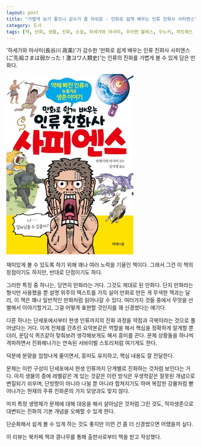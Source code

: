 ```yaml
---
layout: post
title: "가볍게 보기 좋으나 감수가 좀 아쉬운 - 만화로 쉽게 배우는 인류 진화사 사피엔스"
category: 도서
tags: [책, 만화, 생물, 진화, 소설, 하세가와 마사미, 우라켄 볼복스, 우노키, 하트헤드 에미코, 고가 마사요, 호리구치 이쓰, 다나카 료스케, 무로키 오스시, 김지영, 제제의숲, 심야책방, 북카페 책과 콩나무, 서평]
---
```


'하세가와 마사미(長谷川 政美)'가 감수한
'만화로 쉽게 배우는 인류 진화사 사피엔스(ご先祖さまは弱かった！激ヨワ人類史)'는
인류의 진화를 가볍게 볼 수 있게 담은 만화다.

![표지](/images/gosenzosama-wa-yowakatta-gekiyowa-jinruishi-comic-book-h480.jpg)

재미있게 볼 수 있도록 하기 위해 꽤나 여러 노력을 기울인 책이다.
그래서 그건 이 책의 장점이기도 하지만,
반대로 단점이기도 하다.

그러한 특징 중 하나는, 당연히 만화라는 거다.
그것도 제대로 된 만화다.
단지 만화라는 형식만 사용했을 뿐 설명 위주의 텍스트를 가득 실어 만화로 만든 게 무색한 책과는 달리,
이 책은 꽤나 일반적인 만화처럼 읽어나갈 수 있다.
여러가지 것들 중에서 무엇을 선별해서 이야기할거고,
그걸 어떻게 표현할 것인지를 꽤 신경썼다는 얘기다.

다른 하나는 단세포에서부터 현생 인류까지의 진화 과정을
약점과 극복이라는 것으로 풀어냈다는 거다.
이게 전체를 간추린 요약본같은 역할을 해서
핵심을 정확하게 알게할 뿐더러,
문답식 퀴즈같아 맞춰보려 생각해보게도 해서 흥미를 끈다.
문제 상황들을 하나씩 격파하면서 진화해나가는 연속된 서바이벌 스토리처럼 여기게도 한다.

덕분에 분량을 엄청나게 줄이면서,
흥미도 유지하고,
핵심 내용도 잘 전달한다.

문제는 이런 구성이
단세포에서 현생 인류까지 단계별로 진화하는 것처럼 보인다는 거다.
마치 생물의 종에 레벨같은 게 있는 것같은 이런 방식은 우생학같은 잘못된 개념으로 변질되기 쉬우며,
단방향이 아니라 나뉠 뿐 아니라 합쳐지기도 하며 복잡한 강물처럼 뻗어나가는 현재의 주류 진화론의 가지 모양과도 맞지 않다.

마치 특정 생명체가 문제에 대해 대응을 해서 살아남은 것처럼 그린 것도,
적자생존으로 대변되는 진화의 기본 개념을 오해할 수 있게 한다.

단순화해서 쉽게 볼 수 있게 하는 것도 좋지만
이런 건 좀 더 신경썼으면 어땠을까 싶다.



<div class="im im-info">
이 리뷰는 북카페 책과 콩나무를 통해 출판사로부터 책을 받고 작성했다.
</div>
